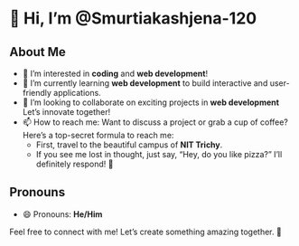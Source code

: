 # 👋 Hi, I’m @Smurtiakashjena-120

## About Me
- 👀 I’m interested in **coding** and **web development**!
- 🌱 I’m currently learning **web development** to build interactive and user-friendly applications.
- 💞️ I’m looking to collaborate on exciting projects in **web development** Let’s innovate together!
- 📫 How to reach me: Want to discuss a project or grab a cup of coffee? Here’s a top-secret formula to reach me: 
  - First, travel to the beautiful campus of **NIT Trichy**. 
  - If you see me lost in thought, just say, “Hey, do you like pizza?” I’ll definitely respond! 🍕
  
## Pronouns
- 😄 Pronouns: **He/Him** 

Feel free to connect with me! Let’s create something amazing together. 🚀
